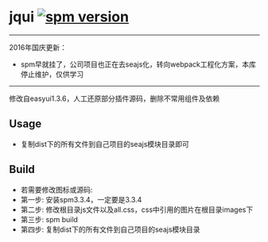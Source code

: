 # jqui [![spm version](http://spmjs.io/badge/jqui)](http://spmjs.io/package/jqui)

---
2016年国庆更新：
* spm早就挂了，公司项目也正在去seajs化，转向webpack工程化方案，本库停止维护，仅供学习

---

修改自easyui1.3.6，人工还原部分插件源码，删除不常用组件及依赖

## Usage

* 复制dist下的所有文件到自己项目的seajs模块目录即可

## Build

* 若需要修改图标或源码:
* 第一步: 安装spm3.3.4，一定要是3.3.4
* 第二步: 修改根目录js文件以及all.css，css中引用的图片在根目录images下
* 第三步: spm build
* 第四步: 复制dist下的所有文件到自己项目的seajs模块目录



